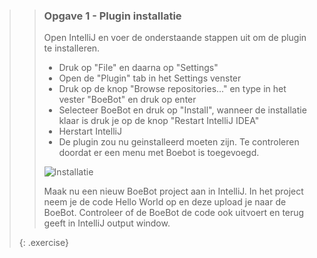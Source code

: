 >> ### Opgave 1 - Plugin installatie
>>
>> Open IntelliJ en voer de onderstaande stappen uit om de plugin te installeren.
>>
>> * Druk op "File" en daarna op "Settings"
>> * Open de "Plugin" tab in het Settings venster
>> * Druk op de knop "Browse repositories..." en type in het vester "BoeBot" en druk op enter
>> * Selecteer BoeBot en druk op "Install", wanneer de installatie klaar is druk je op de knop "Restart IntelliJ IDEA"
>> * Herstart IntelliJ
>> * De plugin zou nu geinstalleerd moeten zijn. Te controleren doordat er een menu met Boebot is toegevoegd.
>>
>> ![Installatie](exercises/images/plugin-install.png)
>>
>> Maak nu een nieuw BoeBot project aan in IntelliJ. In het project neem je de code Hello World op en deze upload je naar de BoeBot. Controleer of de BoeBot de code ook uitvoert en terug geeft in IntelliJ output window.
>>
>{: .exercise}